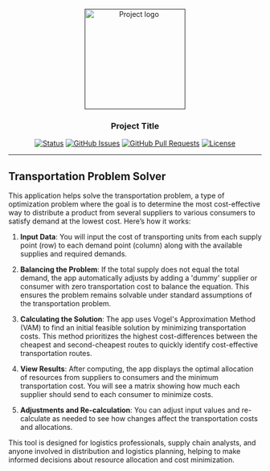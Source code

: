 <p align="center">
  <a href="" rel="noopener">
 <img width=200px height=200px src="https://i.imgur.com/6wj0hh6.jpg" alt="Project logo"></a>
</p>

<h3 align="center">Project Title</h3>

<div align="center">

[![Status](https://img.shields.io/badge/status-active-success.svg)]()
[![GitHub Issues](https://img.shields.io/github/issues/kylelobo/The-Documentation-Compendium.svg)](https://github.com/kylelobo/The-Documentation-Compendium/issues)
[![GitHub Pull Requests](https://img.shields.io/github/issues-pr/kylelobo/The-Documentation-Compendium.svg)](https://github.com/kylelobo/The-Documentation-Compendium/pulls)
[![License](https://img.shields.io/badge/license-MIT-blue.svg)](/LICENSE)

</div>

---

## Transportation Problem Solver

This application helps solve the transportation problem, a type of optimization problem where the goal is to determine the most cost-effective way to distribute a product from several suppliers to various consumers to satisfy demand at the lowest cost. Here’s how it works:

1. **Input Data**: You will input the cost of transporting units from each supply point (row) to each demand point (column) along with the available supplies and required demands.

2. **Balancing the Problem**: If the total supply does not equal the total demand, the app automatically adjusts by adding a 'dummy' supplier or consumer with zero transportation cost to balance the equation. This ensures the problem remains solvable under standard assumptions of the transportation problem.

3. **Calculating the Solution**: The app uses Vogel's Approximation Method (VAM) to find an initial feasible solution by minimizing transportation costs. This method prioritizes the highest cost-differences between the cheapest and second-cheapest routes to quickly identify cost-effective transportation routes.

4. **View Results**: After computing, the app displays the optimal allocation of resources from suppliers to consumers and the minimum transportation cost. You will see a matrix showing how much each supplier should send to each consumer to minimize costs.

5. **Adjustments and Re-calculation**: You can adjust input values and re-calculate as needed to see how changes affect the transportation costs and allocations.

This tool is designed for logistics professionals, supply chain analysts, and anyone involved in distribution and logistics planning, helping to make informed decisions about resource allocation and cost minimization.
